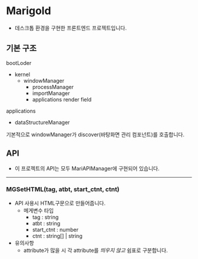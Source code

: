 # Marigold
- 데스크톱 환경을 구현한 프론트엔드 프로젝트입니다.
## 기본 구조
bootLoder
- kernel
  - windowManager
    - processManager
    - importManager
    - applications render field

applications
- dataStructureManager

기본적으로 windowManager가 discover(바탕화면 관리 컴포넌트)를 호출합니다.

## API
- 이 프로젝트의 API는 모두 MariAPIManager에 구현되어 있습니다.
---
### MGSetHTML(tag, atbt, start_ctnt, ctnt)
- API 사용시 HTML구문으로 만들어줍니다.
  - 메게변수 타입
    - tag : string
    - atbt : string
    - start_ctnt : number
    - ctnt : string[] | string
- 유의사항
  - attribute가 많을 시 각 attribute를 *띄우지 않고* 쉼표로 구분합니다.